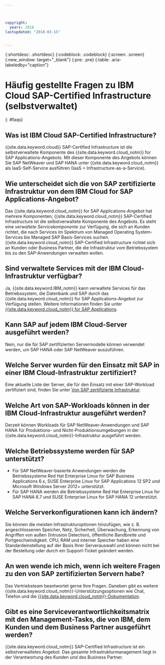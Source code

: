 ```yaml
---



copyright:
  years: 2018
lastupdated: "2018-03-15"


---
```


{:shortdesc: .shortdesc}
{:codeblock: .codeblock}
{:screen: .screen}
{:new_window: target="_blank"}
{:pre: .pre}
{:table: .aria-labeledby="caption"}

# Häufig gestellte Fragen zu IBM Cloud SAP-Certified Infrastructure (selbstverwaltet)
{: #faqs}

## Was ist IBM Cloud SAP-Certified Infrastructure?

{{site.data.keyword.cloud}} SAP-Certified Infrastructure ist die selbstverwaltete Komponente des {{site.data.keyword.cloud_notm}} for SAP Applications-Angebots. Mit dieser Komponente des Angebots können Sie SAP NetWeaver und SAP HANA unter {{site.data.keyword.cloud_notm}} als IaaS-Self-Service ausführen (IaaS = Infrastructure-as-a-Service).

## Wie unterscheidet sich die von SAP zertifizierte Infrastruktur von dem IBM Cloud for SAP Applications-Angebot?

Das {{site.data.keyword.cloud_notm}} for SAP Applications-Angebot hat mehrere Komponenten; {{site.data.keyword.cloud_notm}} SAP-Certified Infrastructure ist die selbstverwaltete Komponente des Angebots. Es steht eine *verwaltete Servicekomponente* zur Verfügung, die sich an Kunden richtet, die nach Services im Spektrum von Managed Operating System-Services bis Managed SAP Basis-Services suchen. {{site.data.keyword.cloud_notm}} SAP-Certified Infrastructure richtet sich an Kunden oder Business Partner, die die Infrastruktur vom Betriebssystem bis zu den SAP-Anwendungen verwalten wollen.

## Sind verwaltete Services mit der IBM Cloud-Infrastruktur verfügbar?

Ja, {{site.data.keyword.IBM_notm}} kann verwaltete Services für das Betriebssystem, die Datenbank und SAP durch das {{site.data.keyword.cloud_notm}} for SAP Applications-Angebot zur Verfügung stellen. Weitere Informationen finden Sie unter [{{site.data.keyword.cloud_notm}} for SAP Applications](https://www.ibm.com/cloud/sap/managed).

## Kann SAP auf jedem IBM Cloud-Server ausgeführt werden?

Nein, nur die für SAP zertifizierten Servermodelle können verwendet werden, um SAP HANA oder SAP NetWeaver auszuführen.

## Welche Server wurden für den Einsatz mit SAP in einer IBM Cloud-Infrastruktur zertifiziert?  

Eine aktuelle Liste der Server, die für den Einsatz mit einer SAP-Workload zertifiziert sind, finden Sie unter [Von SAP zertifizierte Infrastruktur](https://www.ibm.com/cloud/bare-metal-servers/sap).

## Welche Art von SAP-Workloads können in der IBM Cloud-Infrastruktur ausgeführt werden?

Derzeit können Workloads für SAP NetWeaver-Anwendungen und SAP HANA für Produktions- und Nicht-Produktionsumgebungen in der {{site.data.keyword.cloud_notm}}-Infrastruktur ausgeführt werden.

## Welche Betriebssysteme werden für SAP unterstützt?

  * Für SAP NetWeaver-basierte Anwendungen werden die Betriebssysteme Red Hat Enterprise Linux for SAP Business Applications 6.x, SUSE Enterprise Linux for SAP Applications 12 SP2 und Microsoft Windows Server 2012+ unterstützt.
  * Für SAP HANA werden die Betriebssysteme Red Hat Enterprise Linux for SAP HANA 6.7 und SUSE Enterprise Linux for SAP HANA 12 unterstützt.
  
## Welche Serverkonfigurationen kann ich ändern?

Sie können die meisten Infrastrukturoptionen hinzufügen, wie z. B. angeschlossenen Speicher, Netz, Sicherheit, Überwachung, Erkennung von Angriffen von außen (Intrusion Detection), öffentliche Bandbreite und Portgeschwindigkeit. CPU, RAM und interner Speicher haben eine Standardeinstellung auf der Basis Ihrer Serverauswahl und können nicht bei der Bestellung oder durch ein Support-Ticket geändert werden.

## An wen wende ich mich, wenn ich weitere Fragen zu den von SAP zertifizierten Servern habe?

Das Vertriebsteam beantwortet gerne Ihre Fragen. Daneben gibt es weitere {{site.data.keyword.cloud_notm}}-Unterstützungsoptionen wie Chat, Telefon und die [{{site.data.keyword.cloud_notm}}-Dokumentation](https://console.bluemix.net/docs/get-support/howtogetsupport.html).

## Gibt es eine Serviceverantwortlichkeitsmatrix mit den Management-Tasks, die von IBM, dem Kunden und dem Business Partner ausgeführt werden?

{{site.data.keyword.cloud_notm}} SAP-Certified Infrastructure ist ein selbstverwaltetes Angebot. Das gesamte Infrastrukturmanagement liegt in der Verantwortung des Kunden und des Business Partner.
